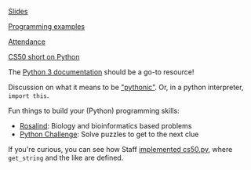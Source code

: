 [Slides](https://docs.google.com/presentation/d/1SxJ5zGLdUv6EQsWQ1ibzwhRUwVU58MP8ljavtqFMX5I/edit?usp=sharing)

[Programming examples](http://bit.ly/2q6b6qR)

[Attendance](https://docs.google.com/forms/d/e/1FAIpQLSe_1Lmef9IAXcrX0AWc4ZOzgvYnPhB_F7i3wSXDxln2cZpv1w/viewform?usp=sf_link)

[CS50 short on Python](https://www.youtube.com/watch?v=8xCzjOnfQbw&list=PLhQjrBD2T380Ze8wxWJBPgo2XZzYlnN0N&index=2&t=0s)

The [Python 3 documentation](https://docs.python.org/3/) should be a go-to resource!

Discussion on what it means to be ["pythonic"](https://docs.python-guide.org/writing/style/). Or, in a python interpreter, `import this`.

Fun things to build your (Python) programming skills:
* [Rosalind](http://rosalind.info/): Biology and bioinformatics based problems
* [Python Challenge](http://www.pythonchallenge.com/): Solve puzzles to get to the next clue

If you're curious, you can see how Staff [implemented cs50.py](https://github.com/cs50/python-cs50/blob/develop/src/cs50/cs50.py), where `get_string` and the like are defined.
